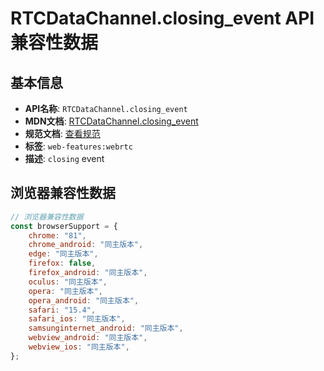 # RTCDataChannel.closing_event API 兼容性数据

## 基本信息

- **API名称**: `RTCDataChannel.closing_event`
- **MDN文档**: [RTCDataChannel.closing_event](https://developer.mozilla.org/docs/Web/API/RTCDataChannel/closing_event)
- **规范文档**: [查看规范](https://w3c.github.io/webrtc-pc/#event-datachannel-closing,https://w3c.github.io/webrtc-pc/#dom-rtcdatachannel-onclosing)
- **标签**: `web-features:webrtc`
- **描述**: `closing` event

## 浏览器兼容性数据

```javascript
// 浏览器兼容性数据
const browserSupport = {
    chrome: "81",
    chrome_android: "同主版本",
    edge: "同主版本",
    firefox: false,
    firefox_android: "同主版本",
    oculus: "同主版本",
    opera: "同主版本",
    opera_android: "同主版本",
    safari: "15.4",
    safari_ios: "同主版本",
    samsunginternet_android: "同主版本",
    webview_android: "同主版本",
    webview_ios: "同主版本",
};

```

